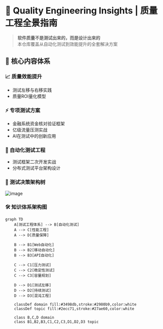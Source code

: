 # 🚀 Quality Engineering Insights | 质量工程全景指南

> **软件质量不是测试出来的，而是设计出来的**  
> 本仓库覆盖从自动化测试到效能提升的全套解决方案

## 🌟 核心内容体系

### 📈 质量效能提升
- 测试左移与右移实践
- 质量ROI量化模型

### ⚡ 专项测试方案
- 金融系统资金核对验证框架
- 亿级流量压测实战
- AI在测试中的创新应用

### 🧪 自动化测试工程
- 测试框架二次开发实战
- 分布式测试平台架构设计

### 🌲  测试决策架构树

![image](https://github.com/user-attachments/assets/c93a58ec-ba78-412a-a99f-0284271f184a)

### 🛠️ 知识体系架构图
```mermaid
graph TD
    A[测试工程体系] --> B[自动化测试]
    A --> C[性能工程]
    A --> D[质量保障]
    
    B --> B1[Web自动化]
    B --> B2[移动自动化]
    B --> B3[API自动化]
    
    C --> C1[压力测试]
    C --> C2[稳定性测试]
    C --> C3[容量规划]
    
    D --> D1[测试左移]
    D --> D2[持续测试]
    D --> D3[混沌工程]
    
    classDef domain fill:#3498db,stroke:#2980b9,color:white
    classDef topic fill:#2ecc71,stroke:#27ae60,color:white
    
    class B,C,D domain
    class B1,B2,B3,C1,C2,C3,D1,D2,D3 topic





